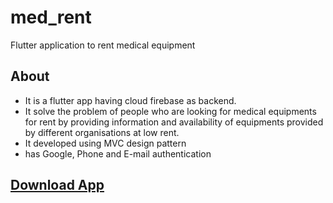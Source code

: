 # med_rent

Flutter application to rent medical equipment

## About

- It is a flutter app having cloud firebase as backend.
- It solve the problem of people who are looking for medical equipments for rent by providing information and availability of equipments provided by different organisations at low rent.
- It developed using MVC design pattern
- has Google, Phone and E-mail authentication

## [Download App](https://drive.google.com/file/d/1nkR1BSJFOcmOOAU_TdKTCAsuDlofZIUt/view?usp=drivesdk)
